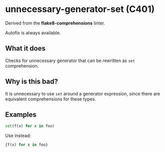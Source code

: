 # unnecessary-generator-set (C401)

Derived from the **flake8-comprehensions** linter.

Autofix is always available.

## What it does
Checks for unnecessary generator that can be rewritten as `set` comprehension.

## Why is this bad?
It is unnecessary to use `set` around a generator expression, since there are
equivalent comprehensions for these types.

## Examples
```python
set(f(x) for x in foo)
```

Use instead:
```python
{f(x) for x in foo}
```